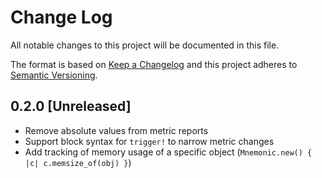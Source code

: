 # Change Log

All notable changes to this project will be documented in this file.

The format is based on [Keep a Changelog](http://keepachangelog.com/)
and this project adheres to [Semantic Versioning](http://semver.org/).

## 0.2.0 [Unreleased]

* Remove absolute values from metric reports
* Support block syntax for `trigger!` to narrow metric changes
* Add tracking of memory usage of a specific object (`Mnemonic.new() { |c| c.memsize_of(obj) }`)
